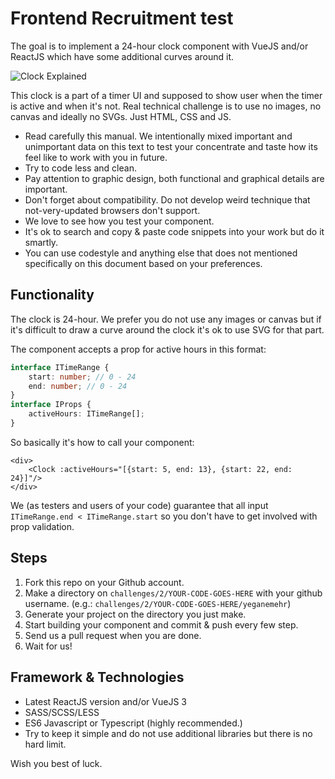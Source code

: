 # Frontend Recruitment test

The goal is to implement a 24-hour clock component with VueJS and/or ReactJS which have some additional curves around it.

![Clock Explained](https://raw.githubusercontent.com/dnj/frontend-recruitment/master/challenges/2/design/clock-explained.jpg)

This clock is a part of a timer UI and supposed to show user when the timer is active and when it's not.
Real technical challenge is to use no images, no canvas and ideally no SVGs. Just HTML, CSS and JS.


- Read carefully this manual. We intentionally mixed important and unimportant data on this text to test your concentrate and taste how its feel like to work with you in future.
- Try to code less and clean.
- Pay attention to graphic design, both functional and graphical details are important.
- Don't forget about compatibility. Do not develop weird technique that not-very-updated browsers don't support.
- We love to see how you test your component.
- It's ok to search and copy & paste code snippets into your work but do it smartly.
- You can use codestyle and anything else that does not mentioned specifically on this document based on your preferences.

## Functionality
The clock is 24-hour. We prefer you do not use any images or canvas but if it's difficult to draw a curve around the clock it's ok to use SVG for that part.

The component accepts a prop for active hours in this format:

```ts
interface ITimeRange {
	start: number; // 0 - 24
	end: number; // 0 - 24
}
interface IProps {
	activeHours: ITimeRange[];
}
```

So basically it's how to call your component:
```tsx
<div>
	<Clock :activeHours="[{start: 5, end: 13}, {start: 22, end: 24}]"/>
</div>
```

We (as testers and users of your code) guarantee that all input `ITimeRange.end < ITimeRange.start` so you don't have to get involved with prop validation.

## Steps
1. Fork this repo on your Github account.
2. Make a directory on `challenges/2/YOUR-CODE-GOES-HERE` with your github username. (e.g.: `challenges/2/YOUR-CODE-GOES-HERE/yeganemehr`)
3. Generate your project on the directory you just make.
4. Start building your component and commit & push every few step.
5. Send us a pull request when you are done.
6. Wait for us!


## Framework & Technologies
- Latest ReactJS version and/or VueJS 3
- SASS/SCSS/LESS
- ES6 Javascript or Typescript (highly recommended.)
- Try to keep it simple and do not use additional libraries but there is no hard limit.


Wish you best of luck.
